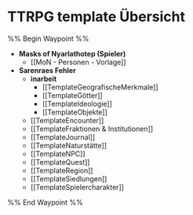 # TTRPG template Übersicht

%% Begin Waypoint %%
- **Masks of Nyarlathotep (Spieler)**
	- [[MoN - Personen - Vorlage]]
- **Sarenraes Fehler**
	- **inarbeit**
		- [[TemplateGeografischeMerkmale]]
		- [[TemplateGötter]]
		- [[TemplateIdeologie]]
		- [[TemplateObjekte]]
	- [[TemplateEncounter]]
	- [[TemplateFraktionen & Institutionen]]
	- [[TemplateJournal]]
	- [[TemplateNaturstätte]]
	- [[TemplateNPC]]
	- [[TemplateQuest]]
	- [[TemplateRegion]]
	- [[TemplateSiedlungen]]
	- [[TemplateSpielercharakter]]

%% End Waypoint %%
